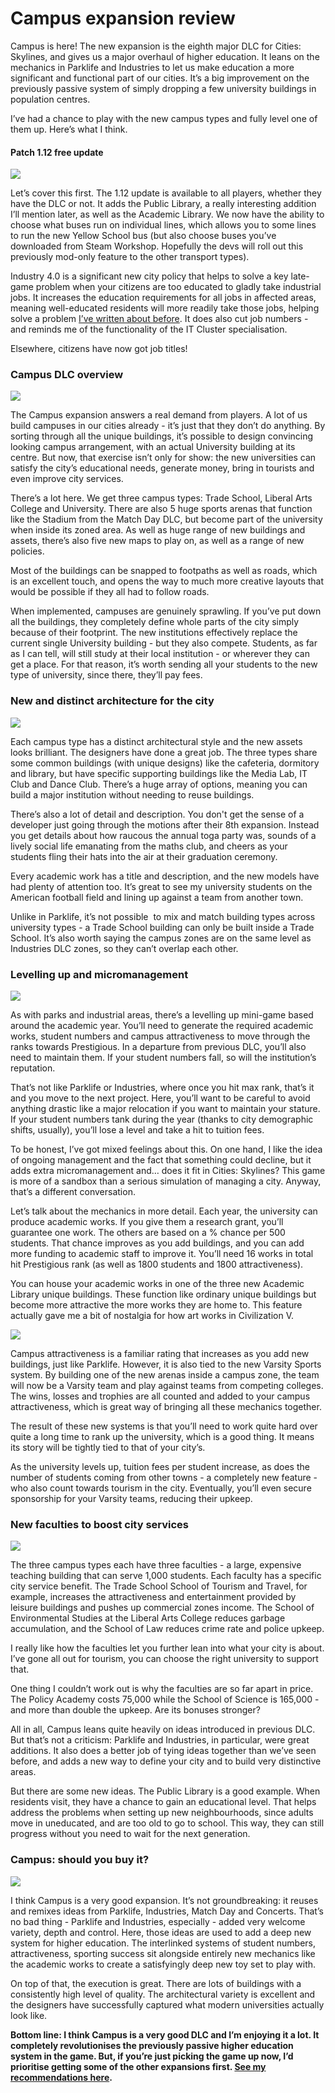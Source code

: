 # Campus expansion review


Campus is here! The new expansion is the eighth major DLC for Cities: Skylines, and gives us a major overhaul of higher education. It leans on the mechanics in Parklife and Industries to let us make education a more significant and functional part of our cities. It’s a big improvement on the previously passive system of simply dropping a few university buildings in population centres.




I’ve had a chance to play with the new campus types and fully level one of them up. Here’s what I think.




#### **Patch 1.12 free update**




![](https://i1.wp.com/www.lovecitiesskylines.com/wp-content/uploads/2019/05/20190527165629_1.jpg?fit=840%2C473&ssl=1)


Let’s cover this first. The 1.12 update is available to all players, whether they have the DLC or not. It adds the Public Library, a really interesting addition I’ll mention later, as well as the Academic Library. We now have the ability to choose what buses run on individual lines, which allows you to some lines to run the new Yellow School bus (but also choose buses you’ve downloaded from Steam Workshop. Hopefully the devs will roll out this previously mod-only feature to the other transport types).




Industry 4.0 is a significant new city policy that helps to solve a key late-game problem when your citizens are too educated to gladly take industrial jobs. It increases the education requirements for all jobs in affected areas, meaning well-educated residents will more readily take those jobs, helping solve a problem [I’ve written about before](https://www.lovecitiesskylines.com/not-enough-workers-high-unemployment/). It does also cut job numbers - and reminds me of the functionality of the IT Cluster specialisation.




Elsewhere, citizens have now got job titles!




### **Campus DLC overview**




![](https://i1.wp.com/www.lovecitiesskylines.com/wp-content/uploads/2019/05/20190527110149_1.jpg?fit=840%2C473&ssl=1)


The Campus expansion answers a real demand from players. A lot of us build campuses in our cities already - it’s just that they don’t do anything. By sorting through all the unique buildings, it’s possible to design convincing looking campus arrangement, with an actual University building at its centre. But now, that exercise isn’t only for show: the new universities can satisfy the city’s educational needs, generate money, bring in tourists and even improve city services.




There’s a lot here. We get three campus types: Trade School, Liberal Arts College and University. There are also 5 huge sports arenas that function like the Stadium from the Match Day DLC, but become part of the university when inside its zoned area. As well as huge range of new buildings and assets, there’s also five new maps to play on, as well as a range of new policies.




Most of the buildings can be snapped to footpaths as well as roads, which is an excellent touch, and opens the way to much more creative layouts that would be possible if they all had to follow roads.




When implemented, campuses are genuinely sprawling. If you’ve put down all the buildings, they completely define whole parts of the city simply because of their footprint. The new institutions effectively replace the current single University building - but they also compete. Students, as far as I can tell, will still study at their local institution - or wherever they can get a place. For that reason, it’s worth sending all your students to the new type of university, since there, they’ll pay fees.




### **New and distinct architecture for the city**




![](https://i0.wp.com/www.lovecitiesskylines.com/wp-content/uploads/2019/05/20190526115625_1.jpg?fit=840%2C473&ssl=1)


Each campus type has a distinct architectural style and the new assets looks brilliant. The designers have done a great job. The three types share some common buildings (with unique designs) like the cafeteria, dormitory and library, but have specific supporting buildings like the Media Lab, IT Club and Dance Club. There’s a huge array of options, meaning you can build a major institution without needing to reuse buildings.




There’s also a lot of detail and description. You don't get the sense of a developer just going through the motions after their 8th expansion. Instead you get details about how raucous the annual toga party was, sounds of a lively social life emanating from the maths club, and cheers as your students fling their hats into the air at their graduation ceremony. 




Every academic work has a title and description, and the new models have had plenty of attention too. It’s great to see my university students on the American football field and lining up against a team from another town.




Unlike in Parklife, it’s not possible  to mix and match building types across university types - a Trade School building can only be built inside a Trade School. It’s also worth saying the campus zones are on the same level as Industries DLC zones, so they can’t overlap each other.




### **Levelling up and micromanagement**




![](https://i1.wp.com/www.lovecitiesskylines.com/wp-content/uploads/2019/05/20190527141407_1.jpg?fit=840%2C473&ssl=1)


As with parks and industrial areas, there’s a levelling up mini-game based around the academic year. You’ll need to generate the required academic works, student numbers and campus attractiveness to move through the ranks towards Prestigious. In a departure from previous DLC, you’ll also need to maintain them. If your student numbers fall, so will the institution’s reputation.




That’s not like Parklife or Industries, where once you hit max rank, that’s it and you move to the next project. Here, you’ll want to be careful to avoid anything drastic like a major relocation if you want to maintain your stature. If your student numbers tank during the year (thanks to city demographic shifts, usually), you’ll lose a level and take a hit to tuition fees. 




To be honest, I’ve got mixed feelings about this. On one hand, I like the idea of ongoing management and the fact that something could decline, but it adds extra micromanagement and… does it fit in Cities: Skylines? This game is more of a sandbox than a serious simulation of managing a city. Anyway, that’s a different conversation.




Let’s talk about the mechanics in more detail. Each year, the university can produce academic works. If you give them a research grant, you’ll guarantee one work. The others are based on a % chance per 500 students. That chance improves as you add buildings, and you can add more funding to academic staff to improve it. You’ll need 16 works in total hit Prestigious rank (as well as 1800 students and 1800 attractiveness).




You can house your academic works in one of the three new Academic Library unique buildings. These function like ordinary unique buildings but become more attractive the more works they are home to. This feature actually gave me a bit of nostalgia for how art works in Civilization V.




![](https://i1.wp.com/www.lovecitiesskylines.com/wp-content/uploads/2019/05/20190527134820_1.jpg?fit=840%2C473&ssl=1)


Campus attractiveness is a familiar rating that increases as you add new buildings, just like Parklife. However, it is also tied to the new Varsity Sports system. By building one of the new arenas inside a campus zone, the team will now be a Varsity team and play against teams from competing colleges. The wins, losses and trophies are all counted and added to your campus attractiveness, which is great way of bringing all these mechanics together.




The result of these new systems is that you’ll need to work quite hard over quite a long time to rank up the university, which is a good thing. It means its story will be tightly tied to that of your city’s. 




As the university levels up, tuition fees per student increase, as does the number of students coming from other towns - a completely new feature - who also count towards tourism in the city. Eventually, you’ll even secure sponsorship for your Varsity teams, reducing their upkeep.




### **New faculties to boost city services**




![](https://i2.wp.com/www.lovecitiesskylines.com/wp-content/uploads/2019/05/20190527165427_1.jpg?fit=840%2C473&ssl=1)


The three campus types each have three faculties - a large, expensive teaching building that can serve 1,000 students. Each faculty has a specific city service benefit. The Trade School School of Tourism and Travel, for example, increases the attractiveness and entertainment provided by leisure buildings and pushes up commercial zones income. The School of Environmental Studies at the Liberal Arts College reduces garbage accumulation, and the School of Law reduces crime rate and police upkeep. 




I really like how the faculties let you further lean into what your city is about. I’ve gone all out for tourism, you can choose the right university to support that.




One thing I couldn’t work out is why the faculties are so far apart in price. The Policy Academy costs 75,000 while the School of Science is 165,000 - and more than double the upkeep. Are its bonuses stronger?




All in all, Campus leans quite heavily on ideas introduced in previous DLC. But that’s not a criticism: Parklife and Industries, in particular, were great additions. It also does a better job of tying ideas together than we’ve seen before, and adds a new way to define your city and to build very distinctive areas.




But there are some new ideas. The Public Library is a good example. When residents visit, they have a chance to gain an educational level. That helps address the problems when setting up new neighbourhoods, since adults move in uneducated, and are too old to go to school. This way, they can still progress without you need to wait for the next generation.




### **Campus: should you buy it?**




![](https://i0.wp.com/www.lovecitiesskylines.com/wp-content/uploads/2019/05/20190527165128_1.jpg?fit=840%2C473&ssl=1)


I think Campus is a very good expansion. It’s not groundbreaking: it reuses and remixes ideas from Parklife, Industries, Match Day and Concerts. That’s no bad thing - Parklife and Industries, especially - added very welcome variety, depth and control. Here, those ideas are used to add a deep new system for higher education. The interlinked systems of student numbers, attractiveness, sporting success sit alongside entirely new mechanics like the academic works to create a satisfyingly deep new toy set to play with.




On top of that, the execution is great. There are lots of buildings with a consistently high level of quality. The architectural variety is excellent and the designers have successfully captured what modern universities actually look like. 




**Bottom line: I think Campus is a very good DLC and I’m enjoying it a lot. It completely revolutionises the previously passive higher education system in the game. But, if you’re just picking the game up now, I’d prioritise getting some of the other expansions first. [See my recommendations here](https://www.lovecitiesskylines.com/best-dlc/).**


